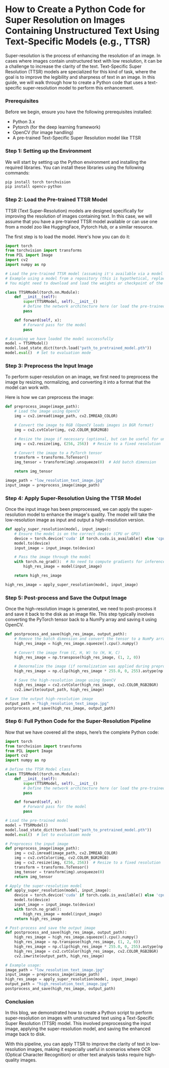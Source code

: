 # How to Create a Python Code for Super Resolution on Images Containing Unstructured Text Using Text-Specific Models (e.g., TTSR)

Super-resolution is the process of enhancing the resolution of an image. In cases where images contain unstructured text with low resolution, it can be a challenge to increase the clarity of the text. Text-Specific Super Resolution (TTSR) models are specialized for this kind of task, where the goal is to improve the legibility and sharpness of text in an image. In this guide, we will walk through how to create a Python code that uses a text-specific super-resolution model to perform this enhancement.

### Prerequisites

Before we begin, ensure you have the following prerequisites installed:

- Python 3.x
- Pytorch (for the deep learning framework)
- OpenCV (for image handling)
- A pre-trained Text-Specific Super Resolution model like TTSR

### Step 1: Setting up the Environment

We will start by setting up the Python environment and installing the required libraries. You can install these libraries using the following commands:

```bash
pip install torch torchvision
pip install opencv-python
```

### Step 2: Load the Pre-trained TTSR Model

TTSR (Text Super-Resolution) models are designed specifically for improving the resolution of images containing text. In this case, we will assume that you have a pre-trained TTSR model available or can use one from a model zoo like HuggingFace, Pytorch Hub, or a similar resource.

The first step is to load the model. Here's how you can do it:

```python
import torch
from torchvision import transforms
from PIL import Image
import cv2
import numpy as np

# Load the pre-trained TTSR model (assuming it's available via a model zoo or repository)
# Example using a model from a repository (this is hypothetical, replace it with the actual model)
# You might need to download and load the weights or checkpoint of the model.

class TTSRModel(torch.nn.Module):
    def __init__(self):
        super(TTSRModel, self).__init__()
        # Define the network architecture here (or load the pre-trained weights)
        pass

    def forward(self, x):
        # Forward pass for the model
        pass

# Assuming we have loaded the model successfully
model = TTSRModel()
model.load_state_dict(torch.load("path_to_pretrained_model.pth"))
model.eval()  # Set to evaluation mode
```

### Step 3: Preprocess the Input Image

To perform super-resolution on an image, we first need to preprocess the image by resizing, normalizing, and converting it into a format that the model can work with.

Here is how we can preprocess the image:

```python
def preprocess_image(image_path):
    # Load the image using OpenCV
    img = cv2.imread(image_path, cv2.IMREAD_COLOR)

    # Convert the image to RGB (OpenCV loads images in BGR format)
    img = cv2.cvtColor(img, cv2.COLOR_BGR2RGB)

    # Resize the image if necessary (optional, but can be useful for uniform inputs)
    img = cv2.resize(img, (256, 256))  # Resize to a fixed resolution

    # Convert the image to a PyTorch tensor
    transform = transforms.ToTensor()
    img_tensor = transform(img).unsqueeze(0)  # Add batch dimension

    return img_tensor

image_path = "low_resolution_text_image.jpg"
input_image = preprocess_image(image_path)
```

### Step 4: Apply Super-Resolution Using the TTSR Model

Once the input image has been preprocessed, we can apply the super-resolution model to enhance the image's quality. The model will take the low-resolution image as input and output a high-resolution version.

```python
def apply_super_resolution(model, input_image):
    # Ensure the model is on the correct device (CPU or GPU)
    device = torch.device('cuda' if torch.cuda.is_available() else 'cpu')
    model.to(device)
    input_image = input_image.to(device)

    # Pass the image through the model
    with torch.no_grad():  # No need to compute gradients for inference
        high_res_image = model(input_image)

    return high_res_image

high_res_image = apply_super_resolution(model, input_image)
```

### Step 5: Post-process and Save the Output Image

Once the high-resolution image is generated, we need to post-process it and save it back to the disk as an image file. This step typically involves converting the PyTorch tensor back to a NumPy array and saving it using OpenCV.

```python
def postprocess_and_save(high_res_image, output_path):
    # Remove the batch dimension and convert the tensor to a NumPy array
    high_res_image = high_res_image.squeeze().cpu().numpy()

    # Convert the image from (C, H, W) to (H, W, C)
    high_res_image = np.transpose(high_res_image, (1, 2, 0))

    # Denormalize the image (if normalization was applied during preprocessing)
    high_res_image = np.clip(high_res_image * 255.0, 0, 255).astype(np.uint8)

    # Save the high-resolution image using OpenCV
    high_res_image = cv2.cvtColor(high_res_image, cv2.COLOR_RGB2BGR)
    cv2.imwrite(output_path, high_res_image)

# Save the output high-resolution image
output_path = "high_resolution_text_image.jpg"
postprocess_and_save(high_res_image, output_path)
```

### Step 6: Full Python Code for the Super-Resolution Pipeline

Now that we have covered all the steps, here’s the complete Python code:

```python
import torch
from torchvision import transforms
from PIL import Image
import cv2
import numpy as np

# Define the TTSR Model class
class TTSRModel(torch.nn.Module):
    def __init__(self):
        super(TTSRModel, self).__init__()
        # Define the network architecture here (or load the pre-trained weights)
        pass

    def forward(self, x):
        # Forward pass for the model
        pass

# Load the pre-trained model
model = TTSRModel()
model.load_state_dict(torch.load("path_to_pretrained_model.pth"))
model.eval()  # Set to evaluation mode

# Preprocess the input image
def preprocess_image(image_path):
    img = cv2.imread(image_path, cv2.IMREAD_COLOR)
    img = cv2.cvtColor(img, cv2.COLOR_BGR2RGB)
    img = cv2.resize(img, (256, 256))  # Resize to a fixed resolution
    transform = transforms.ToTensor()
    img_tensor = transform(img).unsqueeze(0)
    return img_tensor

# Apply the super-resolution model
def apply_super_resolution(model, input_image):
    device = torch.device('cuda' if torch.cuda.is_available() else 'cpu')
    model.to(device)
    input_image = input_image.to(device)
    with torch.no_grad():
        high_res_image = model(input_image)
    return high_res_image

# Post-process and save the output image
def postprocess_and_save(high_res_image, output_path):
    high_res_image = high_res_image.squeeze().cpu().numpy()
    high_res_image = np.transpose(high_res_image, (1, 2, 0))
    high_res_image = np.clip(high_res_image * 255.0, 0, 255).astype(np.uint8)
    high_res_image = cv2.cvtColor(high_res_image, cv2.COLOR_RGB2BGR)
    cv2.imwrite(output_path, high_res_image)

# Example usage:
image_path = "low_resolution_text_image.jpg"
input_image = preprocess_image(image_path)
high_res_image = apply_super_resolution(model, input_image)
output_path = "high_resolution_text_image.jpg"
postprocess_and_save(high_res_image, output_path)
```

### Conclusion

In this blog, we demonstrated how to create a Python script to perform super-resolution on images with unstructured text using a Text-Specific Super Resolution (TTSR) model. This involved preprocessing the input image, applying the super-resolution model, and saving the enhanced image back to disk.

With this pipeline, you can apply TTSR to improve the clarity of text in low-resolution images, making it especially useful in scenarios where OCR (Optical Character Recognition) or other text analysis tasks require high-quality images.
